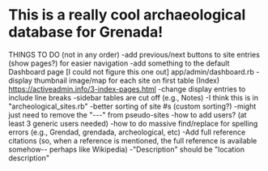 
# This is a really cool archaeological database for Grenada!

THINGS TO DO
(not in any order)
-add previous/next buttons to site entries (show pages?) for easier navigation 
-add something to the default Dashboard page [I could not figure this one out]
	app/admin/dashboard.rb
-display thumbnail image/map for each site on first table (Index)
	https://activeadmin.info/3-index-pages.html
-change display entries to include line breaks
	-sidebar tables are cut off (e.g., Notes)
	-I think this is in "archeological_sites.rb"
-better sorting of site #s (custom sorting?)
	-might just need to remove the "---" from pseudo-sites
-how to add users? (at least 3 generic users needed)
-how to do massive find/replace for spelling errors (e.g., Grendad, grendada, archeological, etc)
-Add full reference citations (so, when a reference is mentioned, the full reference is available somehow-- perhaps like Wikipedia)
-"Description" should be "location description"